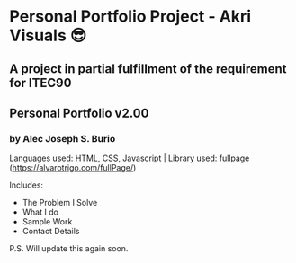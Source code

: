 # Personal Portfolio Project - Akri Visuals :sunglasses:

## A project in partial fulfillment of the requirement for ITEC90
## Personal Portfolio v2.00
### by Alec Joseph S. Burio

Languages used: HTML, CSS, Javascript | Library used: fullpage (https://alvarotrigo.com/fullPage/)

Includes:
<ul>
    <li>The Problem I Solve</li>
    <li>What I do</li>
    <li>Sample Work</li>
    <li>Contact Details</li>
</ul>

P.S. Will update this again soon.
